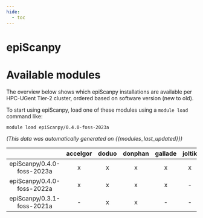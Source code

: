 ```yaml
---
hide:
  - toc
---
```


epiScanpy
=========

# Available modules


The overview below shows which epiScanpy installations are available per HPC-UGent Tier-2 cluster, ordered based on software version (new to old).

To start using epiScanpy, load one of these modules using a `module load` command like:

```shell
module load epiScanpy/0.4.0-foss-2023a
```

*(This data was automatically generated on {{modules_last_updated}})*  

| |accelgor|doduo|donphan|gallade|joltik|shinx|skitty|
| :---: | :---: | :---: | :---: | :---: | :---: | :---: | :---: |
|epiScanpy/0.4.0-foss-2023a|x|x|x|x|x|x|x|
|epiScanpy/0.4.0-foss-2022a|x|x|x|x|-|-|-|
|epiScanpy/0.3.1-foss-2021a|-|x|x|-|-|-|-|
